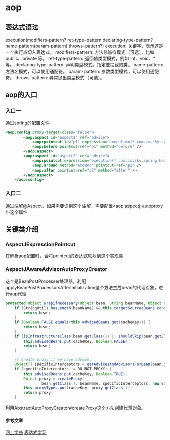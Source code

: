 # aop

## 表达式语法
execution(modifiers-pattern? ret-type-pattern declaring-type-pattern?name-pattern(param-pattern) throws-pattern?)
execution: 关键字，表示这是一个执行点切入表达式。
modifiers-pattern: 方法修饰符模式（可选），比如 public、private 等。
ret-type-pattern: 返回值类型模式，例如 int、void、* 等。
declaring-type-pattern: 声明类型模式，指定要拦截的类。
name-pattern: 方法名模式，可以使用通配符。
param-pattern: 参数类型模式，可以使用通配符。
throws-pattern: 异常抛出类型模式（可选）。

## aop的入口

### 入口一
通过spring的配置文件
```xml
<aop:config proxy-target-class="false">
        <aop:aspect id="aspect1" ref="advice">
            <aop:pointcut id="p1" expression="execution(* com.im.sky.spring.bean.IPeople.say(..))" />
            <aop:before pointcut-ref="p1" method="before" />
        </aop:aspect>
        <aop:aspect id="aspect2" ref="advice">
            <aop:pointcut expression="execution(* com.im.sky.spring.bean.IPeople.*(..))" id="p2" />
            <aop:around method="around" pointcut-ref="p2" />
            <aop:after pointcut-ref="p2" method="after" />
        </aop:aspect>
    </aop:config>
```

### 入口二
通过注解@Aspect，如果需要识别这个注解，需要配置<aop:aspectj-autoproxy />这个属性

## 关键类介绍

### AspectJExpressionPointcut
在解析aop配置时，会将pointcut的表达式映射到这个实现类

### AspectJAwareAdvisorAutoProxyCreator
这个是BeanPostProcesser处理器，利用applyBeanPostProcessorsAfterInitialization这个方法生成bean的代理对象，进行aop代理

```java
protected Object wrapIfNecessary(Object bean, String beanName, Object cacheKey) {
    if (StringUtils.hasLength(beanName) && this.targetSourcedBeans.contains(beanName)) {
        return bean;
    }
    if (Boolean.FALSE.equals(this.advisedBeans.get(cacheKey))) {
        return bean;
    }
    if (isInfrastructureClass(bean.getClass()) || shouldSkip(bean.getClass(), beanName)) {
        this.advisedBeans.put(cacheKey, Boolean.FALSE);
        return bean;
    }

    // Create proxy if we have advice.
    Object[] specificInterceptors = getAdvicesAndAdvisorsForBean(bean.getClass(), beanName, null);
    if (specificInterceptors != DO_NOT_PROXY) {
        this.advisedBeans.put(cacheKey, Boolean.TRUE);
        Object proxy = createProxy(
                bean.getClass(), beanName, specificInterceptors, new SingletonTargetSource(bean));
        this.proxyTypes.put(cacheKey, proxy.getClass());
        return proxy;
    }
```

利用AbstractAutoProxyCreator#createProxy这个方法创建代理对象。


#### 参考文章
[网上学些](https://zhuanlan.zhihu.com/p/25892085)
[表达式学习](https://docs.spring.io/spring-framework/reference/core/aop/ataspectj/pointcuts.html)
